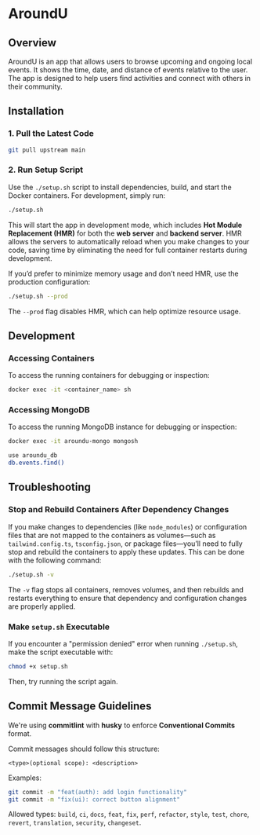 # AroundU

## Overview

AroundU is an app that allows users to browse upcoming and ongoing local events. It shows the time, date, and distance of events relative to the user. The app is designed to help users find activities and connect with others in their community.

## Installation

### 1. Pull the Latest Code

```bash
git pull upstream main
```

### 2. Run Setup Script

Use the `./setup.sh` script to install dependencies, build, and start the Docker containers. For development, simply run:

```bash
./setup.sh
```

This will start the app in development mode, which includes **Hot Module Replacement (HMR)** for both the **web server** and **backend server**. HMR allows the servers to automatically reload when you make changes to your code, saving time by eliminating the need for full container restarts during development.

If you’d prefer to minimize memory usage and don’t need HMR, use the production configuration:

```bash
./setup.sh --prod
```

The `--prod` flag disables HMR, which can help optimize resource usage.

## Development

### Accessing Containers

To access the running containers for debugging or inspection:

```bash
docker exec -it <container_name> sh
```

### Accessing MongoDB

To access the running MongoDB instance for debugging or inspection:

```bash
docker exec -it aroundu-mongo mongosh

use aroundu_db
db.events.find()
```

## Troubleshooting

### Stop and Rebuild Containers After Dependency Changes

If you make changes to dependencies (like `node_modules`) or configuration files that are not mapped to the containers as volumes—such as `tailwind.config.ts`, `tsconfig.json`, or package files—you’ll need to fully stop and rebuild the containers to apply these updates. This can be done with the following command:

```bash
./setup.sh -v
```

The `-v` flag stops all containers, removes volumes, and then rebuilds and restarts everything to ensure that dependency and configuration changes are properly applied.

### Make `setup.sh` Executable

If you encounter a "permission denied" error when running `./setup.sh`, make the script executable with:

```bash
chmod +x setup.sh
```

Then, try running the script again.

## Commit Message Guidelines

We're using **commitlint** with **husky** to enforce **Conventional Commits** format.

Commit messages should follow this structure:

```
<type>(optional scope): <description>
```

Examples:

```bash
git commit -m "feat(auth): add login functionality"
git commit -m "fix(ui): correct button alignment"
```

Allowed types: `build`, `ci`, `docs`, `feat`, `fix`, `perf`, `refactor`, `style`, `test`, `chore`, `revert`, `translation`, `security`, `changeset`.

